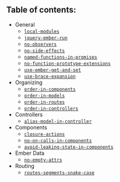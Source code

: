 ## Table of contents:

* General
	* [`local-modules`](./rules/local-modules.md)
	* [`jquery-ember-run`](./rules/jquery-ember-run.md)
	* [`no-observers`](./rules/no-observers.md)
	* [`no-side-effects`](./rules/no-side-effects.md)
	* [`named-functions-in-promises`](./rules/named-functions-in-promises.md)
	* [`no-function-prototype-extensions`](./rules/no-function-prototype-extensions.md)
	* [`use-ember-get-and-set`](./rules/use-ember-get-and-set.md)
	* [`use-brace-expansion`](./rules/use-brace-expansion.md)
* Organizing
	* [`order-in-components`](./rules/order-in-components.md)
	* [`order-in-models`](./rules/order-in-models.md)
	* [`order-in-routes`](./rules/order-in-routes.md)
	* [`order-in-controllers`](./rules/order-in-controllers.md)
* Controllers
	* [`alias-model-in-controller`](./rules/alias-model-in-controller.md)
* Components
	* [`closure-actions`](./rules/closure-actions.md)
	* [`no-on-calls-in-components`](./rules/no-on-calls-in-components.md)
	* [`avoid-leaking-state-in-components`](./rules/avoid-leaking-state-in-components.md)
* Ember Data
	* [`no-empty-attrs`](./rules/no-empty-attrs.md)
* Routing
	* [`routes-segments-snake-case`](./rules/routes-segments-snake-case.md)
